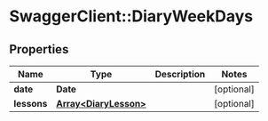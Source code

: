 # SwaggerClient::DiaryWeekDays

## Properties
Name | Type | Description | Notes
------------ | ------------- | ------------- | -------------
**date** | **Date** |  | [optional] 
**lessons** | [**Array&lt;DiaryLesson&gt;**](DiaryLesson.md) |  | [optional] 

